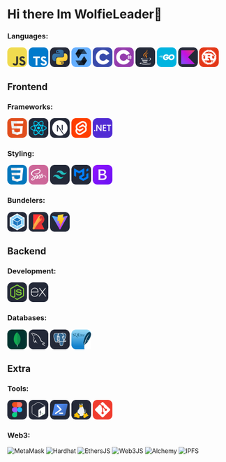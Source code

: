 # Hi there Im WolfieLeader🤗

<h3 align="left">Languages:</h3>
<p>
  <img alt="JavaScript" src="https://github.com/tandpfun/skill-icons/blob/main/icons/JavaScript.svg" width="45"/>
  <img alt="TypeScript" src="https://github.com/tandpfun/skill-icons/blob/main/icons/TypeScript.svg" width="45"/>
  <img alt="Python" src="https://github.com/tandpfun/skill-icons/blob/main/icons/Python-Dark.svg" width="45"/>
  <img alt="Solidity" src="https://github.com/tandpfun/skill-icons/blob/main/icons/Solidity.svg" width="45"/>
  <img alt="C" src="https://github.com/tandpfun/skill-icons/blob/main/icons/C.svg" width="45"/>
  <img alt="C#" src="https://github.com/tandpfun/skill-icons/blob/main/icons/CS.svg" width="45"/>
  <img alt="Java" src="https://github.com/tandpfun/skill-icons/blob/main/icons/Java-Dark.svg" width="45"/>
  <img alt="Go" src="https://github.com/tandpfun/skill-icons/blob/main/icons/GoLang.svg" width="45"/>
  <img alt="Kotlin" src="https://github.com/tandpfun/skill-icons/blob/main/icons/Kotlin-Dark.svg" width="45"/>
  <img alt="Rust" src="https://github.com/tandpfun/skill-icons/blob/main/icons/Rust.svg" width="45"/>
</p>

## Frontend

<h3 align="left">Frameworks:</h3>
<p>
  <img alt="HTML5" src="https://github.com/tandpfun/skill-icons/blob/main/icons/HTML.svg" width="45"/>
  <img alt="React" src="https://github.com/tandpfun/skill-icons/blob/main/icons/React-Dark.svg" width="45"/>
  <img alt="NextJS" src="https://github.com/tandpfun/skill-icons/blob/main/icons/NextJS-Dark.svg" width="45"/>
  <img alt="Svelte" src="https://github.com/tandpfun/skill-icons/blob/main/icons/Svelte.svg" width="45"/>
  <img alt="DotNet" src="https://github.com/tandpfun/skill-icons/blob/main/icons/DotNet.svg" width="45"/>
</p>

<h3 align="left">Styling:</h3>
<p>
  <img alt="CSS3" src="https://github.com/tandpfun/skill-icons/blob/main/icons/CSS.svg" width="45"/>
  <img alt="SASS" src="https://github.com/tandpfun/skill-icons/blob/main/icons/Sass.svg" width="45"/>
  <img alt="Tailwind" src="https://github.com/tandpfun/skill-icons/blob/main/icons/TailwindCSS-Dark.svg" width="45"/>
  <img alt="MUI" src="https://github.com/tandpfun/skill-icons/blob/main/icons/MaterialUI-Dark.svg" width="45"/>
  <img alt="Bootstrap" src="https://github.com/tandpfun/skill-icons/blob/main/icons/Bootstrap.svg" width="45"/>
</p>

<h3 align="left">Bundelers:</h3>
<p>
  <img alt="Webpack" src="https://github.com/tandpfun/skill-icons/blob/main/icons/Webpack-Dark.svg" width="45"/>
  <img alt="RollupJS" src="https://github.com/tandpfun/skill-icons/blob/main/icons/RollupJS-Dark.svg" width="45"/>
  <img alt="Vite" src="https://github.com/tandpfun/skill-icons/blob/main/icons/Vite-Dark.svg" width="45"/>
</p>

## Backend

<h3 align="left">Development:</h3>
<p>
  <img alt="NodeJS" src="https://github.com/tandpfun/skill-icons/blob/main/icons/NodeJS-Dark.svg" width="45"/>
  <img alt="ExpressJS" src="https://github.com/tandpfun/skill-icons/blob/main/icons/ExpressJS-Dark.svg" width="45"/>
</p>

<h3 align="left">Databases:</h3>
<p>
  <img alt="MongoDB" src="https://github.com/tandpfun/skill-icons/blob/main/icons/MongoDB.svg" width="45"/>
  <img alt="MySQL" src="https://github.com/tandpfun/skill-icons/blob/main/icons/MySQL-Dark.svg" width="45"/>
  <img alt="PostgreSQL" src="https://github.com/tandpfun/skill-icons/blob/main/icons/PostgreSQL-Dark.svg" width="45"/>
  <img alt="SQLite" src="https://github.com/tandpfun/skill-icons/blob/main/icons/SQLite.svg" width="45"/>
</p>

## Extra

<h3 align="left">Tools:</h3>
<p>
  <img alt="Figma" src="https://github.com/tandpfun/skill-icons/blob/main/icons/Figma-Dark.svg" width="45"/>
  <img alt="Bash" src="https://github.com/tandpfun/skill-icons/blob/main/icons/Bash-Dark.svg" width="45"/>
  <img alt="Powershell" src="https://github.com/tandpfun/skill-icons/blob/main/icons/Powershell-Dark.svg" width="45"/>
  <img alt="Linux" src="https://github.com/tandpfun/skill-icons/blob/main/icons/Linux-Dark.svg" width="45"/>
  <img alt="Git" src="https://github.com/tandpfun/skill-icons/blob/main/icons/Git.svg" width="45"/>
</p>

<h3 align="left">Web3:</h3>
<p>
  <img alt="MetaMask" src="https://raw.githubusercontent.com/danielcranney/readme-generator/main/public/icons/skills/metamask-colored.svg" width="45" />
  <img alt="Hardhat" src="https://raw.githubusercontent.com/danielcranney/readme-generator/main/public/icons/skills/hardhat-colored.svg" width="45" />
  <img alt="EthersJS" src="https://raw.githubusercontent.com/danielcranney/readme-generator/main/public/icons/skills/ethers-colored.svg" width="45" />
  <img alt="Web3JS" src="https://raw.githubusercontent.com/danielcranney/readme-generator/main/public/icons/skills/web3js-colored.svg" width="45" />
  <img alt="Alchemy" src="https://raw.githubusercontent.com/danielcranney/readme-generator/main/public/icons/skills/alchemy-colored.svg" width="45" />
  <img alt="IPFS" src="https://raw.githubusercontent.com/danielcranney/readme-generator/main/public/icons/skills/ipfs-colored.svg" width="45" />
</p>
